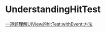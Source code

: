 # UnderstandingHitTest
[一道题理解UIView的hitTest:withEvent:方法](http://www.jianshu.com/p/d5a39b0dc8a1,"人月神话Lee")
